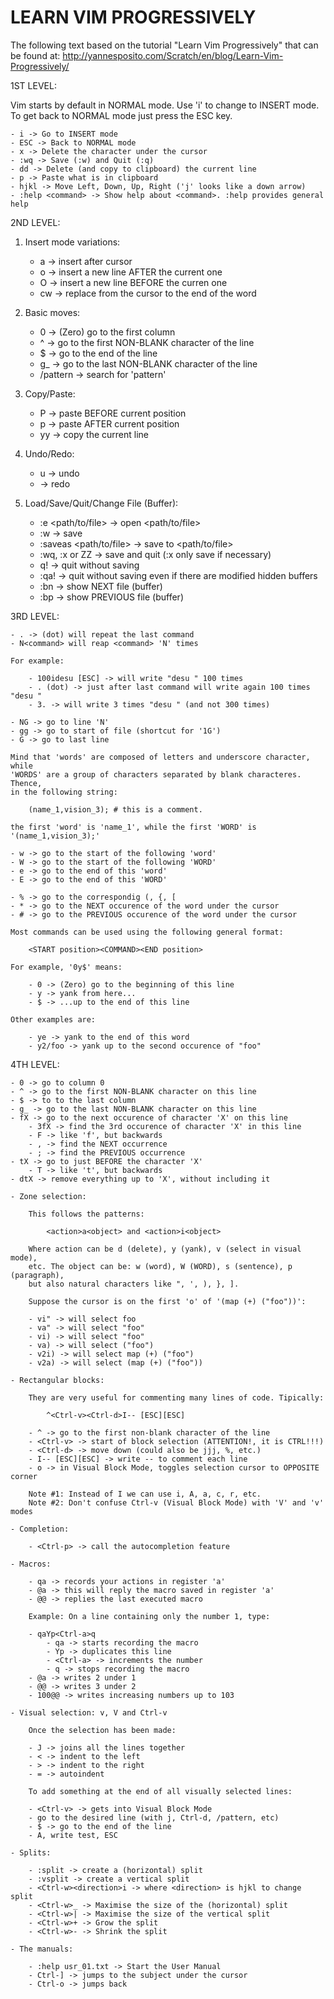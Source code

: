 LEARN VIM PROGRESSIVELY
=======================


The following text based on the tutorial "Learn Vim Progressively" that can be
found at: http://yannesposito.com/Scratch/en/blog/Learn-Vim-Progressively/


1ST LEVEL:

Vim starts by default in NORMAL mode. Use 'i' to change to INSERT mode. To get
back to NORMAL mode just press the ESC key.

    - i -> Go to INSERT mode
    - ESC -> Back to NORMAL mode
    - x -> Delete the character under the cursor
    - :wq -> Save (:w) and Quit (:q)
    - dd -> Delete (and copy to clipboard) the current line
    - p -> Paste what is in clipboard
    - hjkl -> Move Left, Down, Up, Right ('j' looks like a down arrow)
    - :help <command> -> Show help about <command>. :help provides general help


2ND LEVEL:

1. Insert mode variations:

    - a -> insert after cursor
    - o -> insert a new line AFTER the current one
    - O -> insert a new line BEFORE the curren one
    - cw -> replace from the cursor to the end of the word

2. Basic moves:

    - 0 -> (Zero) go to the first column
    - ^ -> go to the first NON-BLANK character of the line
    - $ -> go to the end of the line
    - g_ -> go to the last NON-BLANK character of the line
    - /pattern -> search for 'pattern'

3. Copy/Paste:

    - P -> paste BEFORE current position
    - p -> paste AFTER current position
    - yy -> copy the current line

4. Undo/Redo:

    - u -> undo
    - <Ctrl-r> -> redo

5. Load/Save/Quit/Change File (Buffer):

    - :e <path/to/file> -> open <path/to/file>
    - :w -> save
    - :saveas <path/to/file> -> save to <path/to/file>
    - :wq, :x or ZZ -> save and quit (:x only save if necessary)
    - q! -> quit without saving
    - :qa! -> quit without saving even if there are modified hidden buffers
    - :bn -> show NEXT file (buffer)
    - :bp -> show PREVIOUS file (buffer)


3RD LEVEL:

    - . -> (dot) will repeat the last command
    - N<command> will reap <command> 'N' times

    For example:

        - 100idesu [ESC] -> will write "desu " 100 times
        - . (dot) -> just after last command will write again 100 times "desu "
        - 3. -> will write 3 times "desu " (and not 300 times)

    - NG -> go to line 'N'
    - gg -> go to start of file (shortcut for '1G')
    - G -> go to last line

    Mind that 'words' are composed of letters and underscore character, while
    'WORDS' are a group of characters separated by blank characteres. Thence,
    in the following string:

        (name_1,vision_3); # this is a comment.

    the first 'word' is 'name_1', while the first 'WORD' is '(name_1,vision_3);'

    - w -> go to the start of the following 'word'
    - W -> go to the start of the following 'WORD'
    - e -> go to the end of this 'word'
    - E -> go to the end of this 'WORD'

    - % -> go to the correspondig (, {, [
    - * -> go to the NEXT occurence of the word under the cursor
    - # -> go to the PREVIOUS occurence of the word under the cursor

    Most commands can be used using the following general format:

        <START position><COMMAND><END position>

    For example, '0y$' means:

        - 0 -> (Zero) go to the beginning of this line
        - y -> yank from here...
        - $ -> ...up to the end of this line

    Other examples are:

        - ye -> yank to the end of this word
        - y2/foo -> yank up to the second occurence of "foo"


4TH LEVEL:

    - 0 -> go to column 0
    - ^ -> go to the first NON-BLANK character on this line
    - $ -> to to the last column
    - g_ -> go to the last NON-BLANK character on this line
    - fX -> go to the next occurence of character 'X' on this line
        - 3fX -> find the 3rd occurence of character 'X' in this line
        - F -> like 'f', but backwards
        - , -> find the NEXT occurrence
        - ; -> find the PREVIOUS occurrence
    - tX -> go to just BEFORE the character 'X'
        - T -> like 't', but backwards
    - dtX -> remove everything up to 'X', without including it

    - Zone selection:

        This follows the patterns:

            <action>a<object> and <action>i<object>

        Where action can be d (delete), y (yank), v (select in visual mode),
        etc. The object can be: w (word), W (WORD), s (sentence), p (paragraph),
        but also natural characters like ", ', ), }, ].

        Suppose the cursor is on the first 'o' of '(map (+) ("foo"))':

        - vi" -> will select foo
        - va" -> will select "foo"
        - vi) -> will select "foo"
        - va) -> will select ("foo")
        - v2i) -> will select map (+) ("foo")
        - v2a) -> will select (map (+) ("foo"))

    - Rectangular blocks:

        They are very useful for commenting many lines of code. Tipically:

            ^<Ctrl-v><Ctrl-d>I-- [ESC][ESC]

        - ^ -> go to the first non-blank character of the line
        - <Ctrl-v> -> start of block selection (ATTENTION!, it is CTRL!!!)
        - <Ctrl-d> -> move down (could also be jjj, %, etc.)
        - I-- [ESC][ESC] -> write -- to comment each line
        - o -> in Visual Block Mode, toggles selection cursor to OPPOSITE corner

        Note #1: Instead of I we can use i, A, a, c, r, etc.
        Note #2: Don't confuse Ctrl-v (Visual Block Mode) with 'V' and 'v' modes

    - Completion:

        - <Ctrl-p> -> call the autocompletion feature

    - Macros:

        - qa -> records your actions in register 'a'
        - @a -> this will reply the macro saved in register 'a'
        - @@ -> replies the last executed macro

        Example: On a line containing only the number 1, type:

        - qaYp<Ctrl-a>q
            - qa -> starts recording the macro
            - Yp -> duplicates this line
            - <Ctrl-a> -> increments the number
            - q -> stops recording the macro
        - @a -> writes 2 under 1
        - @@ -> writes 3 under 2
        - 100@@ -> writes increasing numbers up to 103

    - Visual selection: v, V and Ctrl-v

        Once the selection has been made:

        - J -> joins all the lines together
        - < -> indent to the left
        - > -> indent to the right
        - = -> autoindent

        To add something at the end of all visually selected lines:

        - <Ctrl-v> -> gets into Visual Block Mode
        - go to the desired line (with j, Ctrl-d, /pattern, etc)
        - $ -> go to the end of the line
        - A, write test, ESC

    - Splits:

        - :split -> create a (horizontal) split
        - :vsplit -> create a vertical split
        - <Ctrl-w><direction>i -> where <direction> is hjkl to change split
        - <Ctrl-w>_ -> Maximise the size of the (horizontal) split
        - <Ctrl-w>| -> Maximise the size of the vertical split
        - <Ctrl-w>+ -> Grow the split
        - <Ctrl-w>- -> Shrink the split

    - The manuals:

        - :help usr_01.txt -> Start the User Manual
        - Ctrl-] -> jumps to the subject under the cursor
        - Ctrl-o -> jumps back

